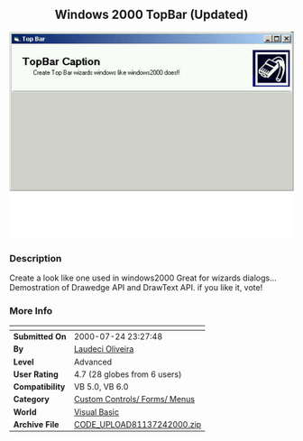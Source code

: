 ﻿<div align="center">

## Windows 2000 TopBar \(Updated\)

<img src="PIC2000724225087980.jpg">
</div>

### Description

Create a look like one used in windows2000 Great for wizards dialogs... Demostration of Drawedge API and DrawText API. if you like it, vote!
 
### More Info
 


<span>             |<span>
---                |---
**Submitted On**   |2000-07-24 23:27:48
**By**             |[Laudeci Oliveira](https://github.com/Planet-Source-Code/PSCIndex/blob/master/ByAuthor/laudeci-oliveira.md)
**Level**          |Advanced
**User Rating**    |4.7 (28 globes from 6 users)
**Compatibility**  |VB 5\.0, VB 6\.0
**Category**       |[Custom Controls/ Forms/  Menus](https://github.com/Planet-Source-Code/PSCIndex/blob/master/ByCategory/custom-controls-forms-menus__1-4.md)
**World**          |[Visual Basic](https://github.com/Planet-Source-Code/PSCIndex/blob/master/ByWorld/visual-basic.md)
**Archive File**   |[CODE\_UPLOAD81137242000\.zip](https://github.com/Planet-Source-Code/laudeci-oliveira-windows-2000-topbar-updated__1-10035/archive/master.zip)








